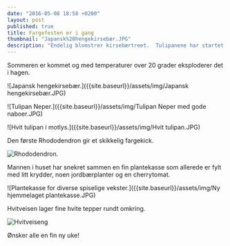 ```yaml
---
date: "2016-05-08 18:58 +0200"
layout: post
published: true
title: Fargefesten er i gang
thumbnail: "Japansk%20hengekirsebær.JPG"
description: "Endelig blomstrer kirsebærtreet.  Tulipanene har startet showet og stadig nye åpner seg i solen.  Noen kommer igjen år etter år, mens andre er resultatet fra høstens fristelser. "
---
```


Sommeren er kommet og med temperaturer over 20 grader eksploderer det i hagen.

![Japansk hengekirsebær.]({{site.baseurl}}/assets/img/Japansk hengekirsebær.JPG)

![Tulipan Neper.]({{site.baseurl}}/assets/img/Tulipan Neper med gode naboer.JPG)

![Hvit tulipan i motlys.]({{site.baseurl}}/assets/img/Hvit tulipan.JPG)

<!--more-->

Den første Rhododendron gir et skikkelig fargekick.

![Rhododendron.]({{site.baseurl}}/assets/img/Rhododendron.JPG)

Mannen i huset har snekret sammen en fin plantekasse som allerede er fylt med litt krydder, noen jordbærplanter og en cherrytomat. 

![Plantekasse for diverse spiselige vekster.]({{site.baseurl}}/assets/img/Ny hjemmelaget plantekasse.JPG)

Hvitveisen lager fine hvite tepper rundt omkring.

![Hvitveiseng]({{site.baseurl}}/assets/img/Hvitveiseng.JPG)

Ønsker alle en fin ny uke!
